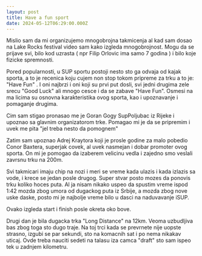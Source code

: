 ```yaml
---
layout: post
title: Have a fun sport
date: 2024-05-12T06:29:00.000Z
---
```

Mislio sam da mi organizujemo mnogobrojna takmicenja al kad sam dosao na Lake Rocks festival video sam kako izgleda mnogobrojnost. Mogu da se prijave svi, bilo kod uzrasta ( npr Filip Orlovic ima samo 7 godina ) i bilo koje fizicke spremnosti.

Pored popularnosti, u SUP sportu postoji nesto sto ga odvaja od kajak sporta, a to je recenica koju cujem non stop tokom pripreme za trku a to je: "Have Fun" . I oni najbrzi i oni koji su prvi put dosli, svi jedni drugima zele srecu "Good Luck" ali mnogo cesce i da se zabave "Have Fun". Osmesi na ma licima su osnovna karakteristika ovog sporta, kao i upoznavanje i pomaganje drugima. 

Cim sam stigao pronasao me je Goran Gogy SupPoljubac iz Rijeke i upoznao sa glavnim organizatorom trke. Pomagao mi je da se pripremim i uvek me pita "jel treba nesto da pomognem"

Zatim sam upoznao Adrej Kraytora koji je prosle godine za malo pobedio Conor Baxtera, superjak covek, al uvek nasmejan i dobar promoter ovog sporta. On mi je pomogao da izaberem velicinu vedla i zajedno smo veslali zavrsnu trku na 200m.

Svi takmicari imaju chip na nozi i meri se vreme kada ulazis i kada izlazis sa vode, i krece se jedan posle drugog. Super stvar posto mozes da ponovis trku koliko hoces puta. Al ja nisam nikako uspeo da spustim vreme ispod 1:42  mozda zbog umora od dugackog puta iz Srbije, a mozda zbog nove uske daske, posto mi je najbolje vreme bilo u dasci na naduvavanje iSUP.

Ovako izgleda start i finish posle okreta oko bove.







Drugi dan je bila dugacka trka "Long Distance" na 12km. Veoma uzbudljiva bas zbog toga sto dugo traje. Na toj trci kada se prevrnete nije uopste strasno, izgubi se par sekundi, sto na komacnih sat i po nema nikakav uticaj. Ovde treba nauciti sedeti na talasu iza camca "draft" sto sam ispeo tek u zadnjem kilometru.

